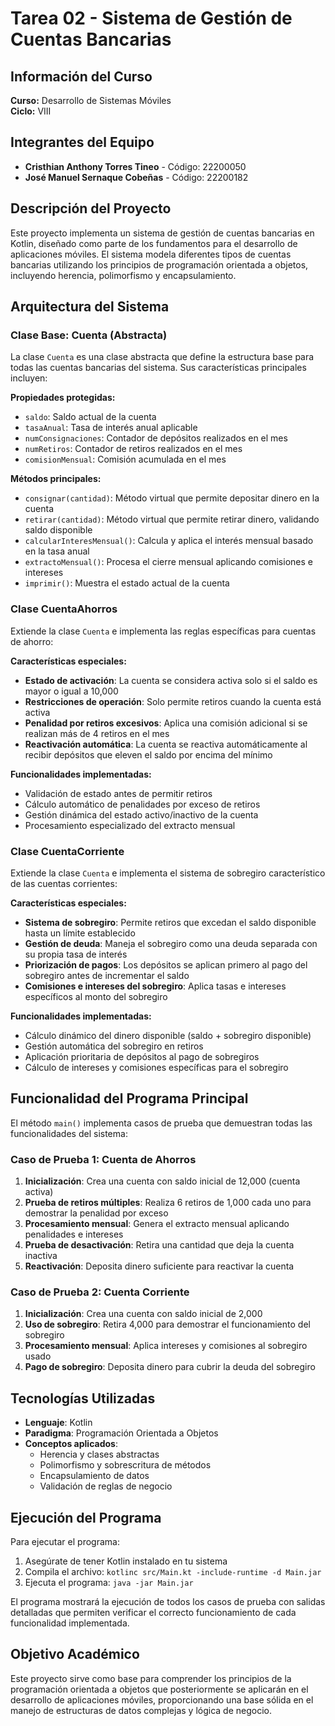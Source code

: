# Tarea 02 - Sistema de Gestión de Cuentas Bancarias

## Información del Curso
**Curso:** Desarrollo de Sistemas Móviles  
**Ciclo:** VIII  

## Integrantes del Equipo
- **Cristhian Anthony Torres Tineo** - Código: 22200050
- **José Manuel Sernaque Cobeñas** - Código: 22200182

## Descripción del Proyecto

Este proyecto implementa un sistema de gestión de cuentas bancarias en Kotlin, diseñado como parte de los fundamentos para el desarrollo de aplicaciones móviles. El sistema modela diferentes tipos de cuentas bancarias utilizando los principios de programación orientada a objetos, incluyendo herencia, polimorfismo y encapsulamiento.

## Arquitectura del Sistema

### Clase Base: Cuenta (Abstracta)

La clase `Cuenta` es una clase abstracta que define la estructura base para todas las cuentas bancarias del sistema. Sus características principales incluyen:

**Propiedades protegidas:**
- `saldo`: Saldo actual de la cuenta
- `tasaAnual`: Tasa de interés anual aplicable
- `numConsignaciones`: Contador de depósitos realizados en el mes
- `numRetiros`: Contador de retiros realizados en el mes
- `comisionMensual`: Comisión acumulada en el mes

**Métodos principales:**
- `consignar(cantidad)`: Método virtual que permite depositar dinero en la cuenta
- `retirar(cantidad)`: Método virtual que permite retirar dinero, validando saldo disponible
- `calcularInteresMensual()`: Calcula y aplica el interés mensual basado en la tasa anual
- `extractoMensual()`: Procesa el cierre mensual aplicando comisiones e intereses
- `imprimir()`: Muestra el estado actual de la cuenta

### Clase CuentaAhorros

Extiende la clase `Cuenta` e implementa las reglas específicas para cuentas de ahorro:

**Características especiales:**
- **Estado de activación**: La cuenta se considera activa solo si el saldo es mayor o igual a 10,000
- **Restricciones de operación**: Solo permite retiros cuando la cuenta está activa
- **Penalidad por retiros excesivos**: Aplica una comisión adicional si se realizan más de 4 retiros en el mes
- **Reactivación automática**: La cuenta se reactiva automáticamente al recibir depósitos que eleven el saldo por encima del mínimo

**Funcionalidades implementadas:**
- Validación de estado antes de permitir retiros
- Cálculo automático de penalidades por exceso de retiros
- Gestión dinámica del estado activo/inactivo de la cuenta
- Procesamiento especializado del extracto mensual

### Clase CuentaCorriente

Extiende la clase `Cuenta` e implementa el sistema de sobregiro característico de las cuentas corrientes:

**Características especiales:**
- **Sistema de sobregiro**: Permite retiros que excedan el saldo disponible hasta un límite establecido
- **Gestión de deuda**: Maneja el sobregiro como una deuda separada con su propia tasa de interés
- **Priorización de pagos**: Los depósitos se aplican primero al pago del sobregiro antes de incrementar el saldo
- **Comisiones e intereses del sobregiro**: Aplica tasas e intereses específicos al monto del sobregiro

**Funcionalidades implementadas:**
- Cálculo dinámico del dinero disponible (saldo + sobregiro disponible)
- Gestión automática del sobregiro en retiros
- Aplicación prioritaria de depósitos al pago de sobregiros
- Cálculo de intereses y comisiones específicas para el sobregiro

## Funcionalidad del Programa Principal

El método `main()` implementa casos de prueba que demuestran todas las funcionalidades del sistema:

### Caso de Prueba 1: Cuenta de Ahorros
1. **Inicialización**: Crea una cuenta con saldo inicial de 12,000 (cuenta activa)
2. **Prueba de retiros múltiples**: Realiza 6 retiros de 1,000 cada uno para demostrar la penalidad por exceso
3. **Procesamiento mensual**: Genera el extracto mensual aplicando penalidades e intereses
4. **Prueba de desactivación**: Retira una cantidad que deja la cuenta inactiva
5. **Reactivación**: Deposita dinero suficiente para reactivar la cuenta

### Caso de Prueba 2: Cuenta Corriente
1. **Inicialización**: Crea una cuenta con saldo inicial de 2,000
2. **Uso de sobregiro**: Retira 4,000 para demostrar el funcionamiento del sobregiro
3. **Procesamiento mensual**: Aplica intereses y comisiones al sobregiro usado
4. **Pago de sobregiro**: Deposita dinero para cubrir la deuda del sobregiro

## Tecnologías Utilizadas

- **Lenguaje**: Kotlin
- **Paradigma**: Programación Orientada a Objetos
- **Conceptos aplicados**: 
  - Herencia y clases abstractas
  - Polimorfismo y sobrescritura de métodos
  - Encapsulamiento de datos
  - Validación de reglas de negocio

## Ejecución del Programa

Para ejecutar el programa:

1. Asegúrate de tener Kotlin instalado en tu sistema
2. Compila el archivo: `kotlinc src/Main.kt -include-runtime -d Main.jar`
3. Ejecuta el programa: `java -jar Main.jar`

El programa mostrará la ejecución de todos los casos de prueba con salidas detalladas que permiten verificar el correcto funcionamiento de cada funcionalidad implementada.

## Objetivo Académico

Este proyecto sirve como base para comprender los principios de la programación orientada a objetos que posteriormente se aplicarán en el desarrollo de aplicaciones móviles, proporcionando una base sólida en el manejo de estructuras de datos complejas y lógica de negocio.